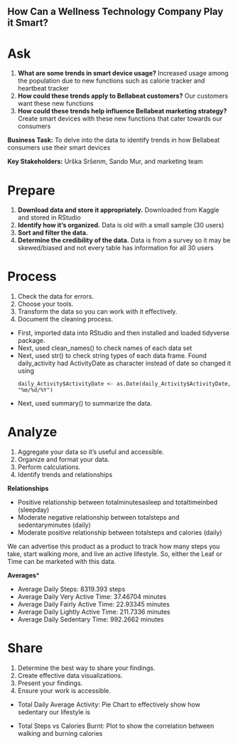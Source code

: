 ## How Can a Wellness Technology Company Play it Smart?

# Ask
1. **What are some trends in smart device usage?**
  Increased usage among the population due to new functions such as calorie tracker and heartbeat tracker
2. **How could these trends apply to Bellabeat customers?**
  Our customers want these new functions 
3. **How could these trends help influence Bellabeat marketing strategy?**
  Create smart devices with these new functions that cater towards our consumers

**Business Task:** To delve into the data to identify trends in how Bellabeat consumers use their smart devices

**Key Stakeholders:** Urška Sršenm, Sando Mur, and marketing team

# Prepare
1. **Download data and store it appropriately.**
Downloaded from Kaggle and stored in RStudio
2. **Identify how it’s organized.**
Data is old with a small sample (30 users)
3. **Sort and filter the data.** 
4. **Determine the credibility of the data.**
Data is from a survey so it may be skewed/biased and not every table has information for all 30 users

# Process
1. Check the data for errors.
2. Choose your tools.
3. Transform the data so you can work with it effectively.
4. Document the cleaning process.

- First, imported data into RStudio and then installed and loaded tidyverse package.
- Next, used clean_names() to check names of each data set
- Next, used str() to check string types of each data frame. Found daily_activity had ActivityDate as character instead of date so changed it using
  ```
  daily_Activity$ActivityDate <- as.Date(daily_Activity$ActivityDate, "%m/%d/%Y")
  ```
- Next, used summary() to summarize the data.

# Analyze
1. Aggregate your data so it’s useful and accessible.
2. Organize and format your data.
3. Perform calculations.
4. Identify trends and relationships

**Relationships**
- Positive relationship between totalminutesasleep and totaltimeinbed (sleepday)
- Moderate negative relationship between totalsteps and sedentaryminutes (daily)
- Moderate positive relationship between totalsteps and calories (daily)

We can advertise this product as a product to track how many steps you take, start walking more, and live an active lifestyle. So, either the Leaf or Time can be marketed with this data.

**Averages***
- Average Daily Steps: 8319.393 steps
- Average Daily Very Active Time: 37.46704 minutes
- Average Daily Fairly Active Time: 22.93345 minutes
- Average Daily Lightly Active Time: 211.7336 minutes
- Average Daily Sedentary Time: 992.2662 minutes

# Share
1. Determine the best way to share your findings.
2. Create effective data visualizations.
3. Present your findings.
4. Ensure your work is accessible.

- Total Daily Average Activity: Pie Chart to effectively show how sedentary our lifestyle is

- Total Steps vs Calories Burnt: Plot to show the correlation between walking and burning calories
  
